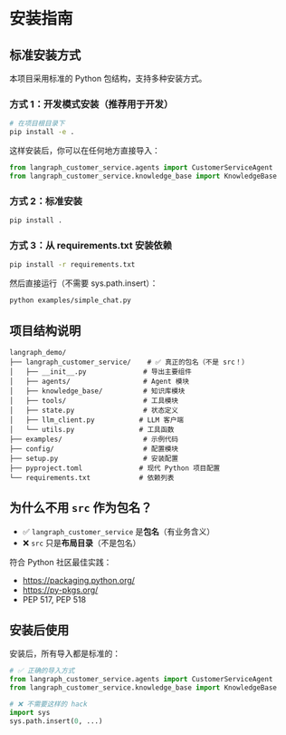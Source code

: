 # 安装指南

## 标准安装方式

本项目采用标准的 Python 包结构，支持多种安装方式。

### 方式 1：开发模式安装（推荐用于开发）

```bash
# 在项目根目录下
pip install -e .
```

这样安装后，你可以在任何地方直接导入：

```python
from langraph_customer_service.agents import CustomerServiceAgent
from langraph_customer_service.knowledge_base import KnowledgeBase
```

### 方式 2：标准安装

```bash
pip install .
```

### 方式 3：从 requirements.txt 安装依赖

```bash
pip install -r requirements.txt
```

然后直接运行（不需要 sys.path.insert）：

```bash
python examples/simple_chat.py
```

## 项目结构说明

```
langraph_demo/
├── langraph_customer_service/    # ✅ 真正的包名（不是 src！）
│   ├── __init__.py              # 导出主要组件
│   ├── agents/                  # Agent 模块
│   ├── knowledge_base/          # 知识库模块
│   ├── tools/                   # 工具模块
│   ├── state.py                 # 状态定义
│   ├── llm_client.py           # LLM 客户端
│   └── utils.py                # 工具函数
├── examples/                    # 示例代码
├── config/                      # 配置模块
├── setup.py                     # 安装配置
├── pyproject.toml              # 现代 Python 项目配置
└── requirements.txt            # 依赖列表
```

## 为什么不用 `src` 作为包名？

- ✅ `langraph_customer_service` 是**包名**（有业务含义）
- ❌ `src` 只是**布局目录**（不是包名）

符合 Python 社区最佳实践：
- https://packaging.python.org/
- https://py-pkgs.org/
- PEP 517, PEP 518

## 安装后使用

安装后，所有导入都是标准的：

```python
# ✅ 正确的导入方式
from langraph_customer_service.agents import CustomerServiceAgent
from langraph_customer_service.knowledge_base import KnowledgeBase

# ❌ 不需要这样的 hack
import sys
sys.path.insert(0, ...)
```


